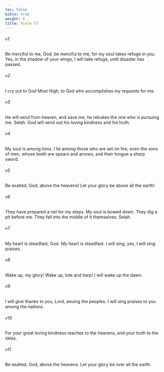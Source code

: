 ```yaml
---
toc: false
bible: true
weight: 6
title: Psalm 57
---
```




###### v1 
Be merciful to me, God, be merciful to me, for my soul takes refuge in you. Yes, in the shadow of your wings, I will take refuge, until disaster has passed. 

###### v2 
I cry out to God Most High, to God who accomplishes my requests for me. 

###### v3 
He will send from heaven, and save me, he rebukes the one who is pursuing me. Selah. God will send out his loving kindness and his truth. 

###### v4 
My soul is among lions. I lie among those who are set on fire, even the sons of men, whose teeth are spears and arrows, and their tongue a sharp sword. 

###### v5 
Be exalted, God, above the heavens! Let your glory be above all the earth! 

###### v6 
They have prepared a net for my steps. My soul is bowed down. They dig a pit before me. They fall into the middle of it themselves. Selah. 

###### v7 
My heart is steadfast, God. My heart is steadfast. I will sing, yes, I will sing praises. 

###### v8 
Wake up, my glory! Wake up, lute and harp! I will wake up the dawn. 

###### v9 
I will give thanks to you, Lord, among the peoples. I will sing praises to you among the nations. 

###### v10 
For your great loving kindness reaches to the heavens, and your truth to the skies. 

###### v11 
Be exalted, God, above the heavens. Let your glory be over all the earth.
